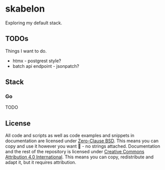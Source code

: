 # skabelon

Exploring my default stack.

## TODOs

Things I want to do.

- htmx - postgrest style?
- batch api endpoint - jsonpatch?

## Stack

### Go

TODO

## License

All code and scripts as well as code examples and snippets in documentation are
licensed under [Zero-Clause BSD](./LICENSE-0BSD). This means you can copy and
use it however you want 🥳 - no strings attached. Documentation and the rest of
the repository is licensed under
[Creative Commons Attribution 4.0 International](./LICENSE-CC-BY-4.0). This
means you can copy, redistribute and adapt it, but it requires attribution.
